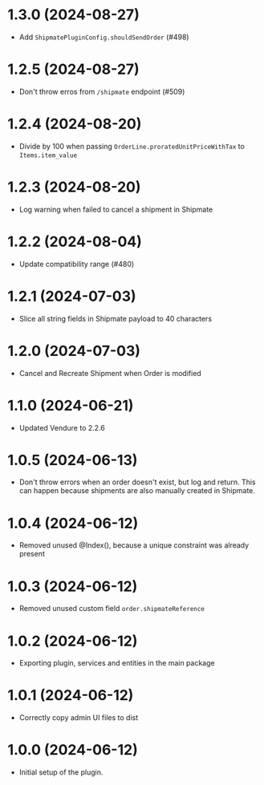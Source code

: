 # 1.3.0 (2024-08-27)

- Add `ShipmatePluginConfig.shouldSendOrder` (#498)

# 1.2.5 (2024-08-27)

- Don't throw erros from `/shipmate` endpoint (#509)

# 1.2.4 (2024-08-20)

- Divide by 100 when passing `OrderLine.proratedUnitPriceWithTax` to `Items.item_value`

# 1.2.3 (2024-08-20)

- Log warning when failed to cancel a shipment in Shipmate

# 1.2.2 (2024-08-04)

- Update compatibility range (#480)

# 1.2.1 (2024-07-03)

- Slice all string fields in Shipmate payload to 40 characters

# 1.2.0 (2024-07-03)

- Cancel and Recreate Shipment when Order is modified

# 1.1.0 (2024-06-21)

- Updated Vendure to 2.2.6

# 1.0.5 (2024-06-13)

- Don't throw errors when an order doesn't exist, but log and return. This can happen because shipments are also manually created in Shipmate.

# 1.0.4 (2024-06-12)

- Removed unused @Index(), because a unique constraint was already present

# 1.0.3 (2024-06-12)

- Removed unused custom field `order.shipmateReference`

# 1.0.2 (2024-06-12)

- Exporting plugin, services and entities in the main package

# 1.0.1 (2024-06-12)

- Correctly copy admin UI files to dist

# 1.0.0 (2024-06-12)

- Initial setup of the plugin.
